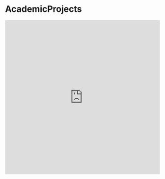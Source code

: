 # AcademicProjects
<embed src="https://github.com/ChintaHari/AcademicProjects/blob/master/CSE%20535_Assignment1.pdf" width="100%" height="500px" type="application/pdf">

